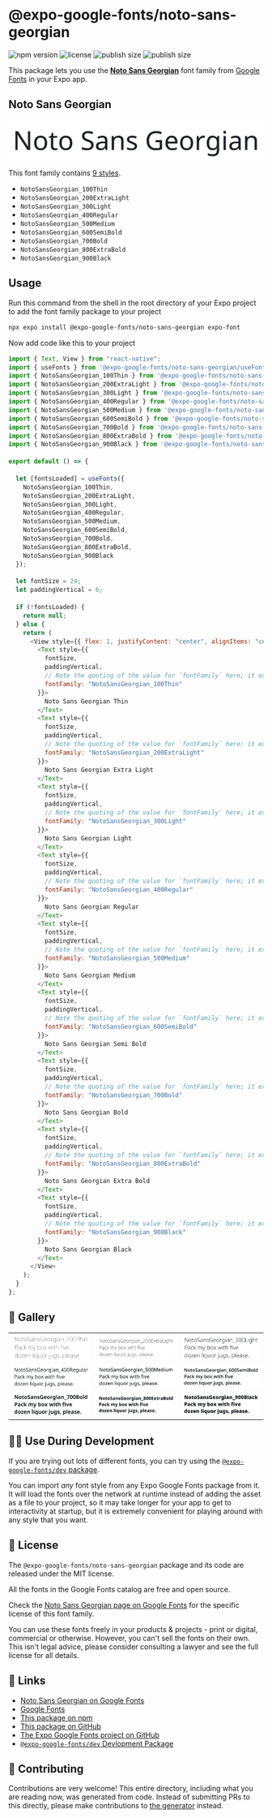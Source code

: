 # @expo-google-fonts/noto-sans-georgian

![npm version](https://flat.badgen.net/npm/v/@expo-google-fonts/noto-sans-georgian)
![license](https://flat.badgen.net/github/license/expo/google-fonts)
![publish size](https://flat.badgen.net/packagephobia/install/@expo-google-fonts/noto-sans-georgian)
![publish size](https://flat.badgen.net/packagephobia/publish/@expo-google-fonts/noto-sans-georgian)

This package lets you use the [**Noto Sans Georgian**](https://fonts.google.com/specimen/Noto+Sans+Georgian) font family from [Google Fonts](https://fonts.google.com/) in your Expo app.

## Noto Sans Georgian

![Noto Sans Georgian](./font-family.png)

This font family contains [9 styles](#-gallery).

- `NotoSansGeorgian_100Thin`
- `NotoSansGeorgian_200ExtraLight`
- `NotoSansGeorgian_300Light`
- `NotoSansGeorgian_400Regular`
- `NotoSansGeorgian_500Medium`
- `NotoSansGeorgian_600SemiBold`
- `NotoSansGeorgian_700Bold`
- `NotoSansGeorgian_800ExtraBold`
- `NotoSansGeorgian_900Black`

## Usage

Run this command from the shell in the root directory of your Expo project to add the font family package to your project

```sh
npx expo install @expo-google-fonts/noto-sans-georgian expo-font
```

Now add code like this to your project

```js
import { Text, View } from "react-native";
import { useFonts } from '@expo-google-fonts/noto-sans-georgian/useFonts';
import { NotoSansGeorgian_100Thin } from '@expo-google-fonts/noto-sans-georgian/100Thin';
import { NotoSansGeorgian_200ExtraLight } from '@expo-google-fonts/noto-sans-georgian/200ExtraLight';
import { NotoSansGeorgian_300Light } from '@expo-google-fonts/noto-sans-georgian/300Light';
import { NotoSansGeorgian_400Regular } from '@expo-google-fonts/noto-sans-georgian/400Regular';
import { NotoSansGeorgian_500Medium } from '@expo-google-fonts/noto-sans-georgian/500Medium';
import { NotoSansGeorgian_600SemiBold } from '@expo-google-fonts/noto-sans-georgian/600SemiBold';
import { NotoSansGeorgian_700Bold } from '@expo-google-fonts/noto-sans-georgian/700Bold';
import { NotoSansGeorgian_800ExtraBold } from '@expo-google-fonts/noto-sans-georgian/800ExtraBold';
import { NotoSansGeorgian_900Black } from '@expo-google-fonts/noto-sans-georgian/900Black';

export default () => {

  let [fontsLoaded] = useFonts({
    NotoSansGeorgian_100Thin, 
    NotoSansGeorgian_200ExtraLight, 
    NotoSansGeorgian_300Light, 
    NotoSansGeorgian_400Regular, 
    NotoSansGeorgian_500Medium, 
    NotoSansGeorgian_600SemiBold, 
    NotoSansGeorgian_700Bold, 
    NotoSansGeorgian_800ExtraBold, 
    NotoSansGeorgian_900Black
  });

  let fontSize = 24;
  let paddingVertical = 6;

  if (!fontsLoaded) {
    return null;
  } else {
    return (
      <View style={{ flex: 1, justifyContent: "center", alignItems: "center" }}>
        <Text style={{
          fontSize,
          paddingVertical,
          // Note the quoting of the value for `fontFamily` here; it expects a string!
          fontFamily: "NotoSansGeorgian_100Thin"
        }}>
          Noto Sans Georgian Thin
        </Text>
        <Text style={{
          fontSize,
          paddingVertical,
          // Note the quoting of the value for `fontFamily` here; it expects a string!
          fontFamily: "NotoSansGeorgian_200ExtraLight"
        }}>
          Noto Sans Georgian Extra Light
        </Text>
        <Text style={{
          fontSize,
          paddingVertical,
          // Note the quoting of the value for `fontFamily` here; it expects a string!
          fontFamily: "NotoSansGeorgian_300Light"
        }}>
          Noto Sans Georgian Light
        </Text>
        <Text style={{
          fontSize,
          paddingVertical,
          // Note the quoting of the value for `fontFamily` here; it expects a string!
          fontFamily: "NotoSansGeorgian_400Regular"
        }}>
          Noto Sans Georgian Regular
        </Text>
        <Text style={{
          fontSize,
          paddingVertical,
          // Note the quoting of the value for `fontFamily` here; it expects a string!
          fontFamily: "NotoSansGeorgian_500Medium"
        }}>
          Noto Sans Georgian Medium
        </Text>
        <Text style={{
          fontSize,
          paddingVertical,
          // Note the quoting of the value for `fontFamily` here; it expects a string!
          fontFamily: "NotoSansGeorgian_600SemiBold"
        }}>
          Noto Sans Georgian Semi Bold
        </Text>
        <Text style={{
          fontSize,
          paddingVertical,
          // Note the quoting of the value for `fontFamily` here; it expects a string!
          fontFamily: "NotoSansGeorgian_700Bold"
        }}>
          Noto Sans Georgian Bold
        </Text>
        <Text style={{
          fontSize,
          paddingVertical,
          // Note the quoting of the value for `fontFamily` here; it expects a string!
          fontFamily: "NotoSansGeorgian_800ExtraBold"
        }}>
          Noto Sans Georgian Extra Bold
        </Text>
        <Text style={{
          fontSize,
          paddingVertical,
          // Note the quoting of the value for `fontFamily` here; it expects a string!
          fontFamily: "NotoSansGeorgian_900Black"
        }}>
          Noto Sans Georgian Black
        </Text>
      </View>
    );
  }
};
```

## 🔡 Gallery


||||
|-|-|-|
|![NotoSansGeorgian_100Thin](./100Thin/NotoSansGeorgian_100Thin.ttf.png)|![NotoSansGeorgian_200ExtraLight](./200ExtraLight/NotoSansGeorgian_200ExtraLight.ttf.png)|![NotoSansGeorgian_300Light](./300Light/NotoSansGeorgian_300Light.ttf.png)||
|![NotoSansGeorgian_400Regular](./400Regular/NotoSansGeorgian_400Regular.ttf.png)|![NotoSansGeorgian_500Medium](./500Medium/NotoSansGeorgian_500Medium.ttf.png)|![NotoSansGeorgian_600SemiBold](./600SemiBold/NotoSansGeorgian_600SemiBold.ttf.png)||
|![NotoSansGeorgian_700Bold](./700Bold/NotoSansGeorgian_700Bold.ttf.png)|![NotoSansGeorgian_800ExtraBold](./800ExtraBold/NotoSansGeorgian_800ExtraBold.ttf.png)|![NotoSansGeorgian_900Black](./900Black/NotoSansGeorgian_900Black.ttf.png)||


## 👩‍💻 Use During Development

If you are trying out lots of different fonts, you can try using the [`@expo-google-fonts/dev` package](https://github.com/expo/google-fonts/tree/master/font-packages/dev#readme).

You can import _any_ font style from any Expo Google Fonts package from it. It will load the fonts over the network at runtime instead of adding the asset as a file to your project, so it may take longer for your app to get to interactivity at startup, but it is extremely convenient for playing around with any style that you want.


## 📖 License

The `@expo-google-fonts/noto-sans-georgian` package and its code are released under the MIT license.

All the fonts in the Google Fonts catalog are free and open source.

Check the [Noto Sans Georgian page on Google Fonts](https://fonts.google.com/specimen/Noto+Sans+Georgian) for the specific license of this font family.

You can use these fonts freely in your products & projects - print or digital, commercial or otherwise. However, you can't sell the fonts on their own. This isn't legal advice, please consider consulting a lawyer and see the full license for all details.

## 🔗 Links

- [Noto Sans Georgian on Google Fonts](https://fonts.google.com/specimen/Noto+Sans+Georgian)
- [Google Fonts](https://fonts.google.com/)
- [This package on npm](https://www.npmjs.com/package/@expo-google-fonts/noto-sans-georgian)
- [This package on GitHub](https://github.com/expo/google-fonts/tree/master/font-packages/noto-sans-georgian)
- [The Expo Google Fonts project on GitHub](https://github.com/expo/google-fonts)
- [`@expo-google-fonts/dev` Devlopment Package](https://github.com/expo/google-fonts/tree/master/font-packages/dev)

## 🤝 Contributing

Contributions are very welcome! This entire directory, including what you are reading now, was generated from code. Instead of submitting PRs to this directly, please make contributions to [the generator](https://github.com/expo/google-fonts/tree/master/packages/generator) instead.
